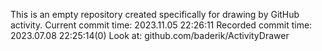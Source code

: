 This is an empty repository created specifically for drawing by GitHub activity.
Current commit time: 2023.11.05 22:26:11
Recorded commit time: 2023.07.08 22:25:14(0)
Look at: github.com/baderik/ActivityDrawer
